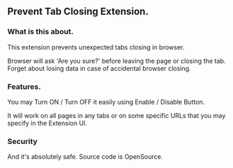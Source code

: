 ## Prevent Tab Closing Extension.

### What is this about.

This extension prevents unexpected tabs closing in browser.

Browser will ask 'Are you sure?' before leaving the page or closing the tab. Forget about losing data in case of accidental browser closing.

### Features.

You may Turn ON / Turn OFF it easily using Enable / Disable Button.

It will work on all pages in any tabs or on some specific URLs that you may specify in the Extension UI.

### Security

And it's absolutely safe. Source code is OpenSource.
